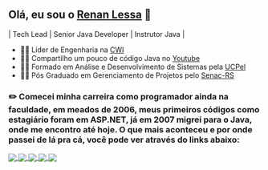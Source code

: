 ## Olá, eu sou o [Renan Lessa](https://beacons.ai/renanlessa) 👋

| Tech Lead | Senior Java Developer | Instrutor Java | 

* 👨‍💻 Líder de Engenharia na [CWI](http://www.cwi.com.br)
* 👨‍🏫 Compartilho um pouco de código Java no [Youtube](https://www.youtube.com/@paneladev)
* 👨‍🎓 Formado em Análise e Desenvolvimento de Sistemas pela [UCPel](https://ucpel.edu.br/)
* 👨‍🎓  Pós Graduado em Gerenciamento de Projetos pelo [Senac-RS](https://www.senacrs.com.br/)


### ✏️ Comecei minha carreira como programador ainda na faculdade, em meados de 2006, meus primeiros códigos como estagiário foram em ASP.NET, já em 2007 migrei para o Java, onde me encontro até hoje. O que mais aconteceu e por onde passei de lá pra cá, você pode ver através do links abaixo:

<div>
 
 <a href="https://bit.ly/pdev-youtube" target="_blank"> 
  <img align="center" src="https://img.shields.io/badge/YouTube-FF0000?style=for-the-badge&logo=youtube&logoColor=white" />
 </a>
 
 <a href="https://bit.ly/pdev-github" target="_blank"> 
  <img align="center" src="https://img.shields.io/badge/GitHub-100000?style=for-the-badge&logo=github&logoColor=white" />
 </a>
 
 <a href="https://bit.ly/pdev_discord" target="_blank">
  <img align="center" src="https://img.shields.io/badge/Discord-7289DA?style=for-the-badge&logo=discord&logoColor=white" />
 </a>
 
 <a href="https://www.linkedin.com/in/renan-lessa" target="_blank"> 
  <img align="center" src="https://img.shields.io/badge/LinkedIn-0077B5?style=for-the-badge&logo=linkedin&logoColor=white" />
 </a>
 
 <a href="https://www.instagram.com/renanlessa_/" target="_blank"> 
  <img align="center" src="https://img.shields.io/badge/Instagram-E4405F?style=for-the-badge&logo=instagram&logoColor=white" />
 </a>
  
</div>


